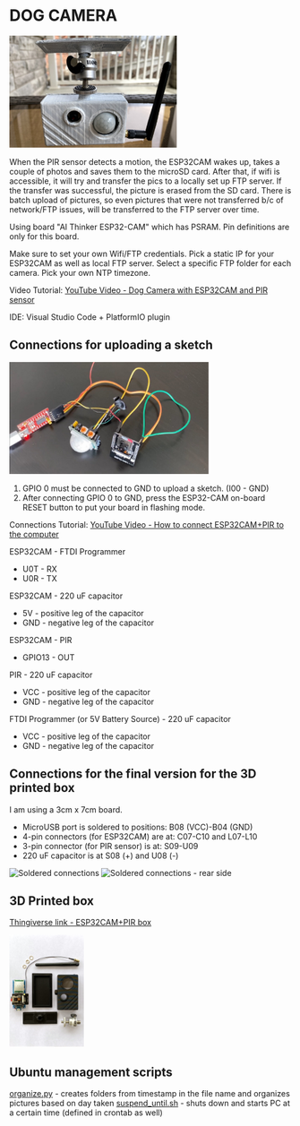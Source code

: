 # DOG CAMERA

<img src="/assets/images/dog-camera.jpg" alt="ESP32 Camera with PIR sensor" height="200" title="Dog Camera">

 When the PIR sensor detects a motion, the ESP32CAM wakes up, takes a couple of photos and saves them to the microSD card.
 After that, if wifi is accessible, it will try and transfer the pics to a locally set up FTP server.
 If the transfer was successful, the picture is erased from the SD card. 
 There is batch upload of pictures, so even pictures that were not transferred b/c of network/FTP issues, will be transferred 
 to the FTP server over time.

 Using board "AI Thinker ESP32-CAM" which has PSRAM. 
 Pin definitions are only for this board. 
 
 Make sure to set your own Wifi/FTP credentials. Pick a static IP for your ESP32CAM as well as local FTP server.
 Select a specific FTP folder for each camera. Pick your own NTP timezone. 

 Video Tutorial: 
[YouTube Video - Dog Camera with ESP32CAM and PIR sensor](https://youtu.be/Xqssep32oWI)

IDE:
Visual Studio Code + PlatformIO plugin

 
## Connections for uploading a sketch

<img src="/assets/images/computer-connections.jpg" alt="Computer connections" height="200" title="Computer connections">

1. GPIO 0 must be connected to GND to upload a sketch. (I00 - GND)
2. After connecting GPIO 0 to GND, press the ESP32-CAM on-board RESET button to put your board in flashing mode.

Connections Tutorial:
[YouTube Video - How to connect ESP32CAM+PIR to the computer](https://youtu.be/_SIfywxHqL0)
 
 ESP32CAM - FTDI Programmer
 * U0T - RX
 * U0R - TX
 
 ESP32CAM - 220 uF capacitor
 * 5V - positive leg of the capacitor
 * GND - negative leg of the capacitor
 
 ESP32CAM - PIR
 * GPIO13 - OUT
 
 PIR - 220 uF capacitor
 * VCC - positive leg of the capacitor
 * GND - negative leg of the capacitor
 
 FTDI Programmer (or 5V Battery Source) - 220 uF capacitor
 * VCC - positive leg of the capacitor
 * GND - negative leg of the capacitor
 
 
## Connections for the final version for the 3D printed box
  
 I am using a 3cm x 7cm board. 
 * MicroUSB port is soldered to positions: B08 (VCC)-B04 (GND)
 * 4-pin connectors (for ESP32CAM) are at: C07-C10 and L07-L10
 * 3-pin connector (for PIR sensor) is at: S09-U09
 * 220 uF capacitor is at S08 (+) and U08 (-)

 <img src="/assets/images/soldered-connections.jpg" alt="Soldered connections" height="200" title="Soldered connections">
 <img src="/assets/images/soldered-connections-2.jpg" alt="Soldered connections - rear side" height="200" title="Soldered connections - rear side">

 ## 3D Printed box

 [Thingiverse link - ESP32CAM+PIR box](https://www.thingiverse.com/thing:5389750)

 <img src="/assets/images/3d-printed-box.jpg" alt="3D Printed Box" height="200" title="3D Printed Box">

 ## Ubuntu management scripts

 [organize.py](assets/scripts/organize.py) - creates folders from timestamp in the file name and organizes pictures based on day taken
 [suspend_until.sh](assets/scripts/suspend_until.sh) - shuts down and starts PC at a certain time (defined in crontab as well)
